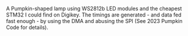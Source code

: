 A Pumpkin-shaped lamp using WS2812b LED modules and the cheapest STM32 I could find on Digikey.
The timings are generated - and data fed fast enough - by using the DMA and abusing the SPI (See 2023 Pumpkin Code for details).
